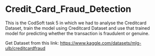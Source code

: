 # Credit_Card_Fraud_Detection
This is the CodSoft task 5 in which we had to analyse the Creditcard Dataset, train the model using Creditcard Dataset and use that trained model for predicting whether the transaction is fraudulent or genuine.

Get Dataset from this link: https://www.kaggle.com/datasets/mlg-ulb/creditcardfraud
